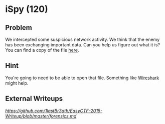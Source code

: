 # iSpy (120)

## Problem

We intercepted some suspicious network activity. We think that the enemy has been exchanging important data. Can you help us figure out what it is? You can find a copy of the file [here](files/ispy.pcapng).

## Hint

You're going to need to be able to open that file. Something like [Wireshark](https://www.wireshark.org) might help.

## External Writeups

*https://github.com/1lastBr3ath/EasyCTF-2015-Writeup/blob/master/forensics.md*
